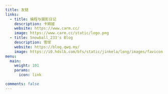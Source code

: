 ```yaml
---
title: 友链
links:
  - title: 编程与摄影日记
    description: 卡姆姬
    website: https://www.carm.cc/
    image: https://www.carm.cc/static/logo.png
  - title: Snowball_233's Blog
    description: 雪球
    website: https://blog.qwq.my/
    image: https://i0.hdslb.com/bfs/static/jinkela/long/images/favicon.ico
menu:
  main: 
    weight: 101
    params:
      icon: link

comments: false
---
```

